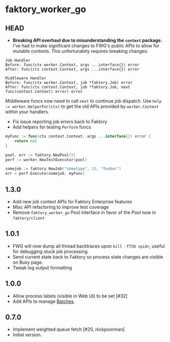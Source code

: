 # faktory\_worker\_go

## HEAD

- **Breaking API overhaul due to misunderstanding the `context` package.**
  I've had to make significant changes to FWG's public APIs to allow
  for mutable contexts. This unfortunately requires breaking changes:
```
Job Handler
Before: func(ctx worker.Context, args ...interface{}) error
After: func(ctx context.Context, args ...interface{}) error

Middleware Handler
Before: func(ctx worker.Context, job *faktory.Job) error
After: func(ctx context.Context, job *faktory.Job, next func(context.Context) error) error
```
  Middleware funcs now need to call `next` to continue job dispatch.
  Use `help := worker.HelperFor(ctx)` to get the old APIs provided by `worker.Context`
  within your handlers.
- Fix issue reporting job errors back to Faktory
- Add helpers for testing `Perform` funcs
```go
myFunc := func(ctx context.Context, args ...interface{}) error {
	return nil
}

pool, err := faktory.NewPool(5)
perf := worker.NewTestExecutor(pool)

somejob := faktory.NewJob("sometype", 12, "foobar")
err = perf.Execute(somejob, myFunc)
```

## 1.3.0

- Add new job context APIs for Faktory Enterprise features
- Misc API refactoring to improve test coverage
- Remove `faktory_worker_go` Pool interface in favor of the Pool now in `faktory/client`

## 1.0.1

- FWG will now dump all thread backtraces upon `kill -TTIN <pid>`,
  useful for debugging stuck job processing.
- Send current state back to Faktory so process state changes are visible on Busy page.
- Tweak log output formatting

## 1.0.0

- Allow process labels (visible in Web UI) to be set [#32]
- Add APIs to manage [Batches](https://github.com/contribsys/faktory/wiki/Ent-Batches).

## 0.7.0

- Implement weighted queue fetch [#20, nickpoorman]
- Initial version.
